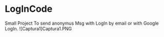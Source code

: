# LogInCode
Small Project To send anonymus Msg with LogIn by email or with Google LogIn.
![Captura1]Captura1.PNG

